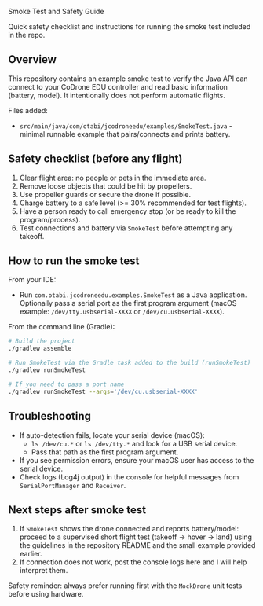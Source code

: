 Smoke Test and Safety Guide

Quick safety checklist and instructions for running the smoke test included in the repo.

Overview
--------
This repository contains an example smoke test to verify the Java API can connect to your CoDrone EDU controller and read basic information (battery, model). It intentionally does not perform automatic flights.

Files added:
- `src/main/java/com/otabi/jcodroneedu/examples/SmokeTest.java` - minimal runnable example that pairs/connects and prints battery.

Safety checklist (before any flight)
-----------------------------------
1. Clear flight area: no people or pets in the immediate area.
2. Remove loose objects that could be hit by propellers.
3. Use propeller guards or secure the drone if possible.
4. Charge battery to a safe level (>= 30% recommended for test flights).
5. Have a person ready to call emergency stop (or be ready to kill the program/process).
6. Test connections and battery via `SmokeTest` before attempting any takeoff.

How to run the smoke test
-------------------------
From your IDE:
- Run `com.otabi.jcodroneedu.examples.SmokeTest` as a Java application. Optionally pass a serial port as the first program argument (macOS example: `/dev/tty.usbserial-XXXX` or `/dev/cu.usbserial-XXXX`).

From the command line (Gradle):

```bash
# Build the project
./gradlew assemble

# Run SmokeTest via the Gradle task added to the build (runSmokeTest)
./gradlew runSmokeTest

# If you need to pass a port name
./gradlew runSmokeTest --args='/dev/cu.usbserial-XXXX'
```

Troubleshooting
---------------
- If auto-detection fails, locate your serial device (macOS):
  - `ls /dev/cu.*` or `ls /dev/tty.*` and look for a USB serial device.
  - Pass that path as the first program argument.
- If you see permission errors, ensure your macOS user has access to the serial device.
- Check logs (Log4j output) in the console for helpful messages from `SerialPortManager` and `Receiver`.

Next steps after smoke test
--------------------------
1. If `SmokeTest` shows the drone connected and reports battery/model: proceed to a supervised short flight test (takeoff -> hover -> land) using the guidelines in the repository README and the small example provided earlier.
2. If connection does not work, post the console logs here and I will help interpret them.

Safety reminder: always prefer running first with the `MockDrone` unit tests before using hardware.
